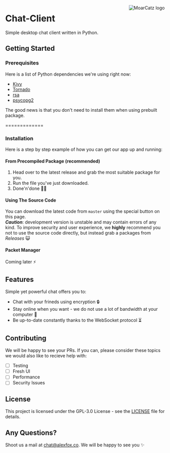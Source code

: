 <img src="https://avatars3.githubusercontent.com/u/21263910?v=3&s=100" alt="MoarCatz logo"
     title="MoarCatz" align="right" />
     
# Chat-Client
Simple desktop chat client written in Python.

## Getting Started
### Prerequisites
Here is a list of Python dependencies we're using right now:

* [Kivy](https://github.com/kivy/kivy)
* [Tornado](https://github.com/tornadoweb/tornado)
* [rsa](https://pypi.python.org/pypi/rsa)
* [psycopg2](http://initd.org/psycopg/)

The good news is that you don't need to install them when using prebuilt package.

=============

### Installation
Here is a step by step example of how you can get our app up and running:

#### From Precompiled Package (recommended)
1. Head over to the latest release and grab the most suitable package for you. 
2. Run the file you've just downloaded. 
3. Done'n'done :saxophone::turtle:

#### Using The Source Code
You can download the latest code from `master` using the special button on this page.  
_**Caution**_: development version is unstable and may contain errors of any kind. To improve security and user experience, we **highly** recommend you not to use the source code directly, but instead grab a packages from _Releases_ :smiley_cat:

#### Packet Manager
Coming later :zap:

## Features
Simple yet powerful chat offers you to:

* Chat with your frineds using encryption :lock:
* Stay online when you want - we do not use a lot of bandwidth at your computer :metal:
* Be up-to-date constantly thanks to the WebSocket protocol :hourglass_flowing_sand:

## Contributing
We will be happy to see your PRs. If you can, please consider these topics we would also like to recieve help with:

- [ ] Testing
- [ ] Fresh UI
- [ ] Performance
- [ ] Security Issues

## License
This project is licensed under the GPL-3.0 License - see the [LICENSE](https://github.com/MoarCatz/chat-client/blob/master/LICENSE) file for details.

## Any Questions?
Shoot us a mail at chat@alexfox.co. We will be happy to see you :sparkles:
